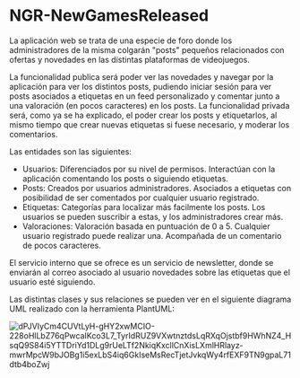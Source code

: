 # NGR-NewGamesReleased

La aplicación web se trata de una especie de foro donde los administradores de la misma colgarán "posts" pequeños
relacionados con ofertas y novedades en las distintas plataformas de videojuegos.

La funcionalidad publica será poder ver las novedades y navegar por la aplicación para ver los distintos posts, pudiendo iniciar sesión para ver posts asociados a etiquetas en un feed personalizado y comentar junto a una valoración (en pocos caracteres) en los posts.
La funcionalidad privada será, como ya se ha explicado, el poder crear los posts y etiquetarlos, al mismo tiempo que crear nuevas etiquetas si fuese necesario, y moderar los comentarios.

Las entidades son las siguientes:
- Usuarios: Diferenciados por su nivel de permisos. Interactúan con la aplicación comentando los posts o siguiendo etiquetas.
- Posts: Creados por usuarios administradores. Asociados a etiquetas con posibilidad de ser comentados por cualquier usuario registrado.
- Etiquetas: Categorías para localizar más facilmente los posts. Los usuarios se pueden suscribir a estas, y los administradores crear más.
- Valoraciones: Valoración basada en puntuación de 0 a 5. Cualquier usuario registrado puede realizar una. Acompañada de un comentario de pocos caracteres.

El servicio interno que se ofrece es un servicio de newsletter, donde se enviarán al correo asociado al usuario novedades sobre las etiquetas que el usuario esté siguiendo.

Las distintas clases y sus relaciones se pueden ver en el siguiente diagrama UML realizado con la herramienta PlantUML:

![dPJVIyCm4CUVtLyH-gHY2xwMCIO-228oHlLbZ76qPwcaIKco3L7_TyrIdRUZ9VXwtnztdsLqRXqOjstbf9HWhNZ4_HsqQ9S84i5YTTDriYd1DLg9rUeLTf2NkiqKxcllCnXisLXmlHRlayz-mwrMpcW9bJOBg1i5exLbS4iq6GkIseMsRecTjetJvkqWy4rfEXF9TN9gpaL71dtb4boZwj](https://user-images.githubusercontent.com/98475235/155020756-d767adc9-2e05-4130-9bcc-d0b4e15f5e38.png)
